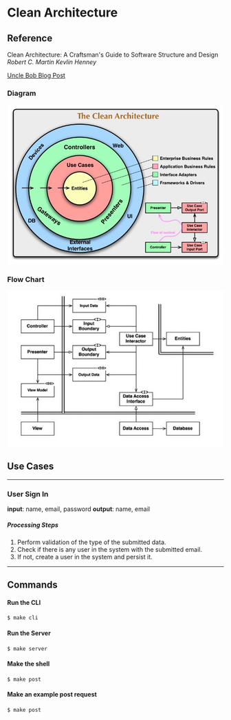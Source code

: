 # Clean Architecture

## Reference
Clean Architecture: A Craftsman's Guide to Software Structure and Design
*Robert C. Martin*
*Kevlin Henney*

[Uncle Bob Blog Post](https://blog.cleancoder.com/uncle-bob/2012/08/13/the-clean-architecture.html)


### Diagram
![Alt text](static/images/clean_architecture_diagram.jpg?raw=true "Clean Architecture Diagram")
### Flow Chart
![Alt text](static/images/clean_architecture_flow_chart.jpeg?raw=true "Clean Architecture Flow Chart")



## Use Cases
------------------
### User Sign In
**input**: name, email, password
**output**: name, email
##### Processing Steps
1. Perform validation of the type of the submitted data.
2. Check if there is any user in the system with the submitted email.
3. If not, create a user in the system and persist it.
------------------
## Commands
#### Run the CLI
``` shell
$ make cli
```

#### Run the Server
``` shell
$ make server
```

#### Make the shell
``` shell
$ make post
```

#### Make an example post request
``` shell
$ make post
```